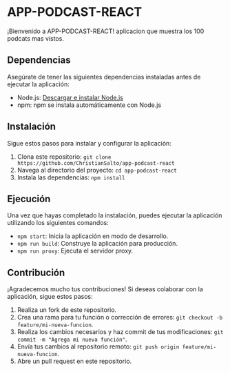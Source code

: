 # APP-PODCAST-REACT

¡Bienvenido a APP-PODCAST-REACT! aplicacion que muestra los 100 podcats mas vistos.

## Dependencias

Asegúrate de tener las siguientes dependencias instaladas antes de ejecutar la aplicación:

- Node.js: [Descargar e instalar Node.js](https://nodejs.org)
- npm: npm se instala automáticamente con Node.js

## Instalación

Sigue estos pasos para instalar y configurar la aplicación:

1. Clona este repositorio: `git clone https://github.com/ChristianSalto/app-podcast-react`
2. Navega al directorio del proyecto: `cd app-podcast-react`
3. Instala las dependencias: `npm install`

## Ejecución

Una vez que hayas completado la instalación, puedes ejecutar la aplicación utilizando los siguientes comandos:

- `npm start`: Inicia la aplicación en modo de desarrollo.
- `npm run build`: Construye la aplicación para producción.
- `npm run proxy`: Ejecuta el servidor proxy.

## Contribución

¡Agradecemos mucho tus contribuciones! Si deseas colaborar con la aplicación, sigue estos pasos:

1. Realiza un fork de este repositorio.
2. Crea una rama para tu función o corrección de errores: `git checkout -b feature/mi-nueva-funcion`.
3. Realiza los cambios necesarios y haz commit de tus modificaciones: `git commit -m "Agrega mi nueva función"`.
4. Envía tus cambios al repositorio remoto: `git push origin feature/mi-nueva-funcion`.
5. Abre un pull request en este repositorio.

